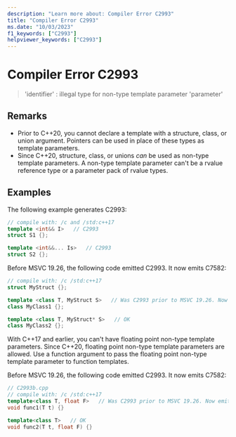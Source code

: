 ```yaml
---
description: "Learn more about: Compiler Error C2993"
title: "Compiler Error C2993"
ms.date: "10/03/2023"
f1_keywords: ["C2993"]
helpviewer_keywords: ["C2993"]
---
```

# Compiler Error C2993

> 'identifier' : illegal type for non-type template parameter 'parameter'

## Remarks

- Prior to C++20, you cannot declare a template with a structure, class, or union argument. Pointers can be used in place of these types as template parameters.
- Since C++20, structure, class, or unions *can* be used as non-type template parameters. A non-type template parameter can't be a rvalue reference type or a parameter pack of rvalue types.

## Examples

The following example generates C2993:

```cpp
// compile with: /c and /std:c++17
template <int&& I>   // C2993
struct S1 {};

template <int&&... Is>   // C2993
struct S2 {};
```

Before MSVC 19.26, the following code emitted C2993. It now emits C7582:

```cpp
// compile with: /c /std:c++17
struct MyStruct {};

template <class T, MyStruct S>   // Was C2993 prior to MSVC 19.26. Now emits C7582.
class MyClass1 {};

template <class T, MyStruct* S>   // OK
class MyClass2 {};
```

With C++17 and earlier, you can't have floating point non-type template parameters. Since C++20, floating point non-type template parameters are allowed. Use a function argument to pass the floating point non-type template parameter to function templates.

Before MSVC 19.26, the following code emitted C2993. It now emits C7582:

```cpp
// C2993b.cpp
// compile with: /c /std:c++17
template<class T, float F>   // Was C2993 prior to MSVC 19.26. Now emits C7592
void func1(T t) {}

template<class T>   // OK
void func2(T t, float F) {}
```

